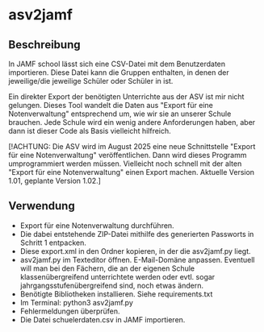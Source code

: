 # asv2jamf #
## Beschreibung ##
In JAMF school lässt sich eine CSV-Datei mit dem Benutzerdaten importieren. Diese Datei kann die Gruppen enthalten, in denen der jeweilige/die jeweilige Schüler oder Schüler in ist.

Ein direkter Export der benötigten Unterrichte aus der ASV ist mir nicht gelungen. Dieses Tool wandelt die Daten aus "Export für eine Notenverwaltung" entsprechend um, wie wir sie an unserer Schule brauchen. Jede Schule wird ein wenig andere Anforderungen haben, aber dann ist dieser Code als Basis vielleicht hilfreich.

[!ACHTUNG: Die ASV wird im August 2025 eine neue Schnittstelle "Export für eine Notenverwaltung" veröffentlichen. Dann wird dieses Programm umprogrammiert werden müssen. Vielleicht noch schnell mit der alten "Export für eine Notenverwaltung" einen Export machen. Aktuelle Version 1.01, geplante Version 1.02.]

## Verwendung ##
  * Export für eine Notenverwaltung durchführen.
  * Die dabei entstehende ZIP-Datei mithilfe des generierten Passworts in Schritt 1 entpacken.
  * Diese export.xml in den Ordner kopieren, in der die asv2jamf.py liegt.
  * asv2jamf.py im Texteditor öffnen. E-Mail-Domäne anpassen. Eventuell will man bei den Fächern, die an der eigenen Schule klassenübergreifend unterrichtete werden oder evtl. sogar jahrgangsstufenübergreifend sind, noch etwas ändern.
  * Benötigte Bibliotheken installieren. Siehe requirements.txt
  * Im Terminal: python3 asv2jamf.py 
  * Fehlermeldungen überprüfen.
  * Die Datei schuelerdaten.csv in JAMF importieren.
